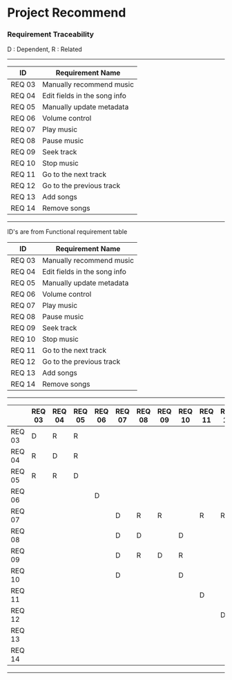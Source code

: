 # Project Recommend

### Requirement Traceability

D : Dependent, R : Related

---

| **ID** | **Requirement Name** |
| --- | --- |
| REQ 03 | Manually recommend music |
| REQ 04 | Edit fields in the song info |
| REQ 05 | Manually update metadata |
| REQ 06 | Volume control |
| REQ 07 | Play music |
| REQ 08 | Pause music |
| REQ 09 | Seek track |
| REQ 10 | Stop music |
| REQ 11 | Go to the next track |
| REQ 12 | Go to the previous track |
| REQ 13 | Add songs |
| REQ 14 | Remove songs |


---


ID's are from Functional requirement table

| **ID** | **Requirement Name** |
| --- | --- |
| REQ 03 | Manually recommend music |
|  REQ 04 | Edit fields in the song info |
| REQ 05 | Manually update metadata |
| REQ 06 | Volume control |
| REQ 07 | Play music |
| REQ 08 | Pause music |
| REQ 09 | Seek track |
| REQ 10 | Stop music |
| REQ 11 | Go to the next track |
| REQ 12 | Go to the previous track |
| REQ 13 | Add songs |
| REQ 14 | Remove songs |


---

| | REQ 03 | REQ 04 | REQ 05 | REQ 06 | REQ 07 | REQ 08 | REQ 09 | REQ 10 | REQ 11 | REQ 12 | REQ 13 | REQ 14 |
| --- | --- | --- | --- | --- | --- | --- | --- | --- | --- | --- | --- | --- |
| REQ 03 | D | R | R |  |  |  |  |  |  |  | D |  |
| REQ 04 | R | D | R |  |  |  |  |  |  |  | D |  |
| REQ 05 | R | R | D |  |  |  |  |  |  |  | D |  |
| REQ 06 |  |  |  | D |  |  |  |  |  |  |  |  |
| REQ 07 |  |  |  |  | D | R | R |  | R | R | D |  |
| REQ 08 |  |  |  |  | D | D |  | D |  |  | D |  |
| REQ 09 |  |  |  |  | D | R | D | R |  |  | D |  |
| REQ 10 |  |  |  |  | D |  |  | D |  |  | D |  |
| REQ 11 |  |  |  |  |  |  |  |  | D |  | D | R |
| REQ 12 |  |  |  |  |  |  |  |  |  | D | D | R |
| REQ 13 |  |  |  |  |  |  |  |  |  |  | D |  |
| REQ 14 |  |  |  |  |  |  |  |  |  |  | D | D |

---
